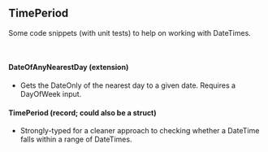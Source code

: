 ## TimePeriod

Some code snippets (with unit tests) to help on working with DateTimes.

<br />

#### DateOfAnyNearestDay (extension)
- Gets the DateOnly of the nearest day to a given date. Requires a DayOfWeek input.

#### TimePeriod (record; could also be a struct)
- Strongly-typed for a cleaner approach to checking whether a DateTime falls within a range of DateTimes.